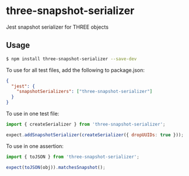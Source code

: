 # three-snapshot-serializer
Jest snapshot serializer for THREE objects

## Usage

```sh
$ npm install three-snapshot-serializer --save-dev
```

To use for all test files, add the following to package.json:

```json
{
  "jest": {
    "snapshotSerializers": ["three-snapshot-serializer"]
  }
}
```

To use in one test file:

```js
import { createSerializer } from 'three-snapshot-serializer';

expect.addSnapshotSerializer(createSerializer({ dropUUIDs: true }));
```

To use in one assertion:

```js
import { toJSON } from 'three-snapshot-serializer';

expect(toJSON(obj)).matchesSnapshot();
```
